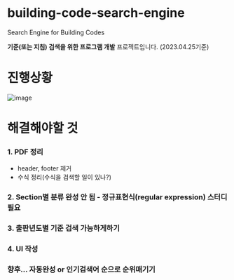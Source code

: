 # building-code-search-engine
Search Engine for Building Codes

**기준(또는 지침) 검색을 위한 프로그램 개발** 프로젝트입니다. (2023.04.25기준)

#  진행상황
![image](https://user-images.githubusercontent.com/95464748/234263199-10467151-d85b-4e25-8775-072430eb4fe3.png)

# 해결해야할 것
### 1. PDF 정리
   - header, footer 제거
   - 수식 정리(수식을 검색할 일이 있나?)

### 2. Section별 분류 완성 안 됨 - 정규표현식(regular expression) 스터디 필요

### 3. 출판년도별 기준 검색 가능하게하기

### 4. UI 작성

### 향후...   자동완성 or 인기검색어 순으로 순위매기기
